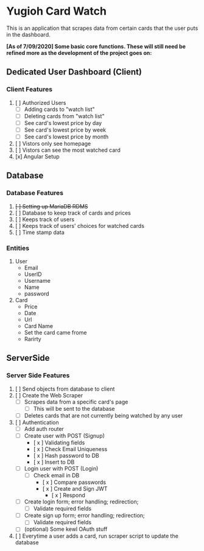 # Yugioh Card Watch

This is an application that scrapes data from certain cards that the user puts in the dashboard.

**[As of 7/09/2020] Some basic core functions. These will still need be refined more as the development of the project goes on:**

## Dedicated User Dashboard (Client)

### Client Features

1. [ ] Authorized Users
    * [ ] Adding cards to "watch list"
    * [ ] Deleting cards from "watch list"
    * [ ] See card's lowest price by day
    * [ ] See card's lowest price by week
    * [ ] See card's lowest price by month
2. [ ] Vistors only see homepage
3. [ ] Vistors can see the most watched card
4. [x] Angular Setup

## Database

### Database Features

1. <s>[ ] Setting up MariaDB RDMS</s>
2. [ ] Database to keep track of cards and prices
3. [ ] Keeps track of users
4. [ ] Keeps track of users' choices for watched cards
5. [ ] Time stamp data

### Entities

1. User
    * Email
    * UserID
    * Username
    * Name
    * password
2. Card
    * Price
    * Date
    * Url
    * Card Name
    * Set the card came frome
    * Rarirty

## ServerSide

### Server Side Features

1. [ ] Send objects from database to client 
2. [ ] Create the Web Scraper
    * [ ] Scrapes data from a specific card's page
        * [ ] This will be sent to the database 
    * [ ] Deletes cards that are not currently being watched by any user
3. [ ] Authentication
    * [ ] Add auth router
    * [ ] Create user with POST (Signup)
        * [ x ] Validating fields
        * [ x ] Check Email Uniqueness
        * [ x ] Hash password to DB
        * [ x ] Insert to DB
    * [ ] Login user with POST (Login)
        * [ ] Check email in DB
            * [ x ] Compare passwords
            * [ x ] Create and Sign JWT
                * [ x ] Respond
    * [ ] Create login form; error handling; redirection;
        * [ ] Validate required fields
    * [ ] Create sign up form; error handling; redirection;
        * [ ] Validate required fields
    * [ ] (optional) Some kewl OAuth stuff
4. [ ] Everytime a user adds a card, run scraper script to update the database